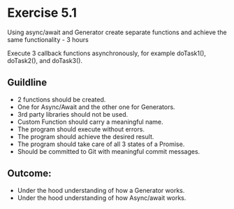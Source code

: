 # Exercise 5.1

Using async/await and Generator create separate functions and achieve the same functionality - 3 hours

Execute 3 callback functions asynchronously, for example 
doTask1(), doTask2(), and doTask3().

## Guildline

- 2 functions should be created. 
- One for Async/Await and the other one for Generators.
- 3rd party libraries should not be used.
- Custom Function should carry a meaningful name.
- The program should execute without errors.
- The program should achieve the desired result.
- The program should take care of all 3 states of a Promise.
- Should be committed to Git with meaningful commit messages.

## Outcome:

- Under the hood understanding of how a Generator works.
- Under the hood understanding of how Async/await works.